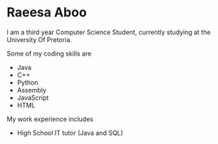 <!doctype html>
<html lang="">
<head>

<link rel="stylesheet" type="text/css" href="styles4.css">


</head>

<body>

<h1>Raeesa Aboo</h1>


<p> I am a third year Computer Science Student, currently studying at the University Of Pretoria.</p>
<p> Some of my coding skills are </p>
<ul>
       <li> Java</li>
       <li> C++ </li>
       <li> Python </li>
       <li> Assembly </li>
       <li> JavaScript </li>
       <li> HTML </li>
       </ul> 

 <p> My work experience includes </p>
<ul>
       <li> High School IT tutor (Java and SQL) </li>
       
 </ul> 
</body>
</html> 
